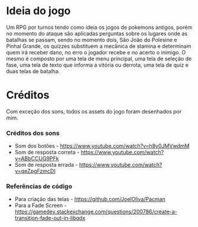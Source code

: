 # Ideia do jogo
  Um RPG por turnos tendo como ideia os jogos de pokemons antigos, porém no momento do ataque são aplicadas perguntas sobre os lugares onde as batalhas se passam, sendo no momento dois, São João do Polesine e Pinhal Grande, os quizzes substituem a mecânica de stamina e determinam quem irá receber dano, no erro o jogador recebe e no acerto o inimigo.
  O mesmo é composto por uma tela de menu principal, uma tela de seleção de fase, uma tela de texto que informa a vitória ou derrota, uma tela de quiz e duas telas de batalha.

# Créditos
  Com exceção dos sons, todos os assets do jogo foram desenhados por mim.

  ### Créditos dos sons
  - Som dos botões - https://www.youtube.com/watch?v=h8y0JMVwdmM 
  - Som de resposta correta - https://www.youtube.com/watch?v=ABbCCUG9PFk 
  - Som de resposta errada - https://www.youtube.com/watch?v=qeZpgFzmcDI 

  ### Referências de código
  - Para criação das telas - https://github.com/JoelOliva/Pacman 
  - Para a Fade Screen - https://gamedev.stackexchange.com/questions/200786/create-a-transition-fade-out-in-libgdx
